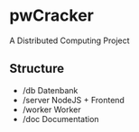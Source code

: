 # pwCracker
A Distributed Computing Project
## Structure
* /db Datenbank
* /server NodeJS + Frontend
* /worker Worker
* /doc Documentation
